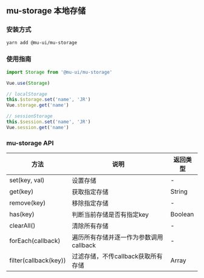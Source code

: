 ## mu-storage 本地存储

### 安装方式

```bash
yarn add @mu-ui/mu-storage
```

### 使用指南

```js
import Storage from '@mu-ui/mu-storage'

Vue.use(Storage)

// localStorage
this.$storage.set('name', 'JR')
Vue.storage.get('name')

// sessionStorage
this.$session.set('name', 'JR')
Vue.session.get('name')
```

### mu-storage API

方法|说明|返回类型
---|---|---
set(key, val)|设置存储|-
get(key)|获取指定存储|String
remove(key)|移除指定存储|-
has(key)|判断当前存储是否有指定key|Boolean
clearAll()|清除所有存储|-
forEach(callback)|遍历所有存储并逐一作为参数调用callback|-
filter(callback(key))|过滤存储，不传callback获取所有存储|Array

